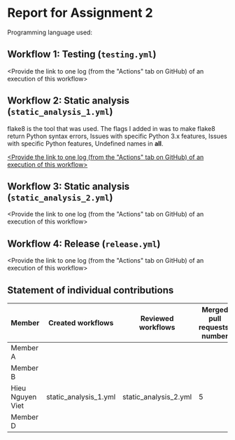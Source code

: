 # Report for Assignment 2

Programming language used: <Python>

## Workflow 1: Testing (`testing.yml`)

<Inform which tool is used to compile and test.>

<Provide the link to one log (from the "Actions" tab on GitHub) of an execution of this workflow>

## Workflow 2: Static analysis (`static_analysis_1.yml`)

<Inform which tool is used to perform code quality check with static analysis.> flake8 is the tool that was used. 
The flags I added in was to make flake8 return Python syntax errors, Issues with specific Python 3.x features, Issues with specific Python features, Undefined names in __all__.

[<Provide the link to one log (from the "Actions" tab on GitHub) of an execution of this workflow>](https://github.com/thinhrick0101/ass2_SEP_group46/actions/runs/9670703056/job/26679924349)

## Workflow 3: Static analysis (`static_analysis_2.yml`)

<Inform which tool is used to perform code quality check with static analysis.>

<Provide the link to one log (from the "Actions" tab on GitHub) of an execution of this workflow>

## Workflow 4: Release (`release.yml`)

<Provide the link to one log (from the "Actions" tab on GitHub) of an execution of this workflow>

## Statement of individual contributions

<Write what each group member did. Use the following table for that and add additional text under it if you see fit.>

| Member | Created workflows | Reviewed workflows | Merged pull requests' number |
| --- | --- | --- | --- |
| Member A | | | |
| Member B | | | |
| Hieu Nguyen Viet |static_analysis_1.yml |static_analysis_2.yml |5 |
| Member D | | | |
